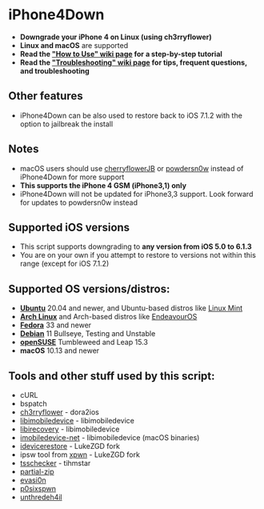# iPhone4Down

- **Downgrade your iPhone 4 on Linux (using ch3rryflower)**
- **Linux and macOS** are supported
- **Read the ["How to Use" wiki page](https://github.com/LukeZGD/iPhone4Down/wiki/How-to-Use) for a step-by-step tutorial**
- **Read the ["Troubleshooting" wiki page](https://github.com/LukeZGD/iPhone4Down/wiki/Troubleshooting) for tips, frequent questions, and troubleshooting**

## Other features
- iPhone4Down can be also used to restore back to iOS 7.1.2 with the option to jailbreak the install

## Notes
- macOS users should use [cherryflowerJB](https://web.archive.org/web/20210322151509/https://dora2ios.web.app/CFJB/) or [powdersn0w](https://dora2ios.web.app/konayuki/index.html) instead of iPhone4Down for more support
- **This supports the iPhone 4 GSM (iPhone3,1) only**
- iPhone4Down will not be updated for iPhone3,3 support. Look forward for updates to powdersn0w instead

## Supported iOS versions
- This script supports downgrading to **any version from iOS 5.0 to 6.1.3**
- You are on your own if you attempt to restore to versions not within this range (except for iOS 7.1.2)

## Supported OS versions/distros:
- [**Ubuntu**](https://ubuntu.com/) 20.04 and newer, and Ubuntu-based distros like [Linux Mint](https://www.linuxmint.com/)
- [**Arch Linux**](https://www.archlinux.org/) and Arch-based distros like [EndeavourOS](https://endeavouros.com/)
- [**Fedora**](https://getfedora.org/) 33 and newer
- [**Debian**](https://www.debian.org/) 11 Bullseye, Testing and Unstable
- [**openSUSE**](https://www.opensuse.org/) Tumbleweed and Leap 15.3
- **macOS** 10.13 and newer

## Tools and other stuff used by this script:
- cURL
- bspatch
- [ch3rryflower](https://github.com/dora2-iOS/ch3rryflower/tree/316d2cdc5351c918e9db9650247b91632af3f11f) - dora2ios
- [libimobiledevice](https://github.com/libimobiledevice/libimobiledevice) - libimobiledevice
- [libirecovery](https://github.com/libimobiledevice/libirecovery) - libimobiledevice
- [imobiledevice-net](https://github.com/libimobiledevice-win32/imobiledevice-net) - libimobiledevice (macOS binaries)
- [idevicerestore](https://github.com/LukeeGD/idevicerestore) - LukeZGD fork
- ipsw tool from [xpwn](https://github.com/LukeZGD/xpwn/tree/ootc) - LukeZGD fork
- [tsschecker](https://github.com/tihmstar/tsschecker) - tihmstar
- [partial-zip](https://github.com/matteyeux/partial-zip)
- [evasi0n](https://www.theiphonewiki.com/wiki/Evasi0n)
- [p0sixspwn](https://www.theiphonewiki.com/wiki/p0sixspwn)
- [unthredeh4il](https://www.theiphonewiki.com/wiki/Unthredera1n#unthredeh4il)
